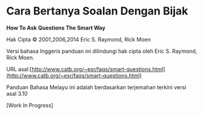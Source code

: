 # Cara Bertanya Soalan Dengan Bijak

**How To Ask Questions The Smart Way**

Hak Cipta © 2001,2006,2014 Eric S. Raymond, Rick Moen

Versi bahasa Inggeris panduan ini dilindungi hak cipta oleh Eric S. Raymond, Rick Moen.

URL asal:[http://www.catb.org/~esr/faqs/smart-questions.html](http://www.catb.org/~esr/faqs/smart-questions.html)

Panduan Bahasa Melayu ini adalah berdasarkan terjemahan terkini versi asal 3.10


[Work In Progress]
